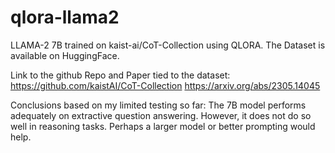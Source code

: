 # qlora-llama2

LLAMA-2 7B trained on kaist-ai/CoT-Collection using QLORA. The Dataset is available on HuggingFace.

Link to the github Repo and Paper tied to the dataset:
https://github.com/kaistAI/CoT-Collection
https://arxiv.org/abs/2305.14045

Conclusions based on my limited testing so far:
The 7B model performs adequately on extractive question answering. However, it does not do so well in reasoning tasks. Perhaps a larger model or better prompting would help.
